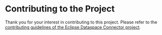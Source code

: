 # Contributing to the Project

Thank you for your interest in contributing to this project. Please refer to the
[contributing guidelines of the Eclipse Dataspace Connector project](https://github.com/eclipse-edc/Connector/blob/main/CONTRIBUTING.md).

